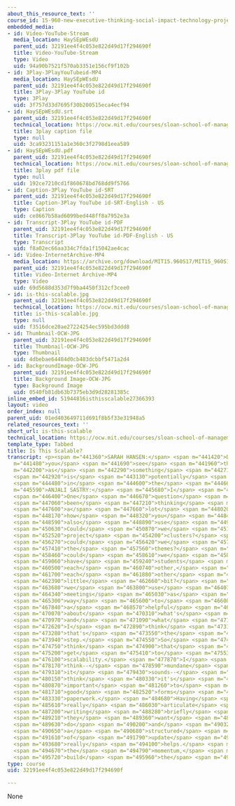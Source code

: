 ```yaml
---
about_this_resource_text: ''
course_id: 15-960-new-executive-thinking-social-impact-technology-projects-fall-2017-spring-2018
embedded_media:
- id: Video-YouTube-Stream
  media_location: HaySEpWEsdU
  parent_uid: 32191ee4f4c053e822d49d17f294690f
  title: Video-YouTube-Stream
  type: Video
  uid: 94a90b7521f570ab3351e156cf9f102b
- id: 3Play-3PlayYouTubeid-MP4
  media_location: HaySEpWEsdU
  parent_uid: 32191ee4f4c053e822d49d17f294690f
  title: 3Play-3Play YouTube id
  type: 3Play
  uid: 3f757d33d7695f30b200515eca4ecf94
- id: HaySEpWEsdU.srt
  parent_uid: 32191ee4f4c053e822d49d17f294690f
  technical_location: https://ocw.mit.edu/courses/sloan-school-of-management/15-960-new-executive-thinking-social-impact-technology-projects-fall-2017-spring-2018/instructor-insights/is-this-scalable/HaySEpWEsdU.srt
  title: 3play caption file
  type: null
  uid: 3ca93231151a1e360c3f2798d1eea589
- id: HaySEpWEsdU.pdf
  parent_uid: 32191ee4f4c053e822d49d17f294690f
  technical_location: https://ocw.mit.edu/courses/sloan-school-of-management/15-960-new-executive-thinking-social-impact-technology-projects-fall-2017-spring-2018/instructor-insights/is-this-scalable/HaySEpWEsdU.pdf
  title: 3play pdf file
  type: null
  uid: 192ce7210cd1f860678bd768dd9f5766
- id: Caption-3Play YouTube id-SRT
  parent_uid: 32191ee4f4c053e822d49d17f294690f
  title: Caption-3Play YouTube id-SRT-English - US
  type: Caption
  uid: ce8667b58ad6099bed448ff8a7952e3a
- id: Transcript-3Play YouTube id-PDF
  parent_uid: 32191ee4f4c053e822d49d17f294690f
  title: Transcript-3Play YouTube id-PDF-English - US
  type: Transcript
  uid: f8a02ec66aa334c7fda1f15042ae4cac
- id: Video-InternetArchive-MP4
  media_location: https://archive.org/download/MIT15.960S17/MIT15_960S17_Sastry_Instructor_Interview_300k.mp4
  parent_uid: 32191ee4f4c053e822d49d17f294690f
  title: Video-Internet Archive-MP4
  type: Video
  uid: 69d5688d353d7f9ba4450f312cf3cee0
- id: is-this-scalable.jpg
  parent_uid: 32191ee4f4c053e822d49d17f294690f
  technical_location: https://ocw.mit.edu/courses/sloan-school-of-management/15-960-new-executive-thinking-social-impact-technology-projects-fall-2017-spring-2018/instructor-insights/is-this-scalable/is-this-scalable.jpg
  title: is-this-scalable.jpg
  type: null
  uid: f3516dce20ae27224254ec595bd3ddd8
- id: Thumbnail-OCW-JPG
  parent_uid: 32191ee4f4c053e822d49d17f294690f
  title: Thumbnail-OCW-JPG
  type: Thumbnail
  uid: 4dbebae64484d0cb483dcbbf5471a2d4
- id: BackgroundImage-OCW-JPG
  parent_uid: 32191ee4f4c053e822d49d17f294690f
  title: Background Image-OCW-JPG
  type: Background Image
  uid: 0540fb81db63b7375eb3d9d28281385c
inline_embed_id: 51944816isthisscalable27366393
layout: video
order_index: null
parent_uid: 01ed403649711d691f8b5f33e31948a5
related_resources_text: ''
short_url: is-this-scalable
technical_location: https://ocw.mit.edu/courses/sloan-school-of-management/15-960-new-executive-thinking-social-impact-technology-projects-fall-2017-spring-2018/instructor-insights/is-this-scalable
template_type: Tabbed
title: Is This Scalable?
transcript: <p><span m="441360">SARAH HANSEN:</span> <span m="441420">Do</span> <span
  m="441480">you</span> <span m="441690">see</span> <span m="441960">this</span> <span
  m="442200">as</span> <span m="442290">something</span> <span m="442710">that</span>
  <span m="442920">is</span> <span m="443130">potentially</span> <span m="443700">scalable</span>
  <span m="444480">in</span> <span m="444600">the</span> <span m="444660">future?</span></p><p><span
  m="445590">ANJALI SASTRY:</span> <span m="445680">I</span> <span m="445770">do.</span>
  <span m="446400">One</span> <span m="446670">question</span> <span m="446970">I've</span>
  <span m="447060">been</span> <span m="447210">thinking</span> <span m="447420">about</span>
  <span m="447600">a</span> <span m="447660">lot</span> <span m="448020">is</span>
  <span m="448170">how</span> <span m="448320">you</span> <span m="448440">could</span>
  <span m="448590">also</span> <span m="448890">use</span> <span m="449250">peers.</span>
  <span m="450630">Could</span> <span m="450870">we</span> <span m="451920">craft</span>
  <span m="452520">project</span> <span m="454200">clusters?</span> <span m="455820">So</span>
  <span m="456270">could</span> <span m="456420">we</span> <span m="457110">link</span>
  <span m="457410">the</span> <span m="457560">themes?</span> <span m="458160">But</span>
  <span m="458460">could</span> <span m="458610">we</span> <span m="458700">also</span>
  <span m="459060">have</span> <span m="459240">students</span> <span m="460140">helping</span>
  <span m="460500">each</span> <span m="460740">other,</span> <span m="461280">coaching</span>
  <span m="461700">each</span> <span m="461880">other</span> <span m="462300">a</span>
  <span m="462390">little</span> <span m="462660">bit?</span> <span m="463500">Could</span>
  <span m="463680">we</span> <span m="463800">use</span> <span m="464070">group</span>
  <span m="464340">meetings</span> <span m="465030">as</span> <span m="465240">a</span>
  <span m="465300">way</span> <span m="465600">to</span> <span m="466080">surface</span>
  <span m="467840">a</span> <span m="468570">helpful</span> <span m="469110">discussion</span>
  <span m="470070">about</span> <span m="470310">what's</span> <span m="470550">working</span>
  <span m="470970">and</span> <span m="471090">what</span> <span m="471270">isn't?</span>
  <span m="472620">I</span> <span m="472890">think</span> <span m="473130">that</span>
  <span m="473280">that's</span> <span m="473550">the</span> <span m="473640">next</span>
  <span m="473940">step.</span> <span m="474550">So</span> <span m="474660">I</span>
  <span m="474750">think</span> <span m="474900">that</span> <span m="475080">will</span>
  <span m="475200">get</span> <span m="475410">to</span> <span m="475530">some</span>
  <span m="476100">scalability.</span> <span m="477870">I</span> <span m="477960">do</span>
  <span m="478170">think--</span> <span m="478590">mundane</span> <span m="479130">as</span>
  <span m="479310">it</span> <span m="479430">sounds--</span> <span m="480000">I</span>
  <span m="480150">think</span> <span m="480330">it's</span> <span m="480450">also</span>
  <span m="480870">important</span> <span m="481260">to</span> <span m="481350">have</span>
  <span m="481710">good</span> <span m="482520">forms</span> <span m="483180">and</span>
  <span m="483330">paperwork.</span> <span m="484680">Having</span> <span m="484980">people</span>
  <span m="485610">really</span> <span m="486030">articulate</span> <span m="486990">in</span>
  <span m="487200">writing</span> <span m="488280">briefly</span> <span m="488970">what</span>
  <span m="489210">they</span> <span m="489360">want</span> <span m="489540">to</span>
  <span m="489630">do</span> <span m="490200">and</span> <span m="490320">having</span>
  <span m="490650">a</span> <span m="490680">structured</span> <span m="491460">kind</span>
  <span m="491610">of</span> <span m="491790">update</span> <span m="492780">process</span>
  <span m="493680">really</span> <span m="494100">helps.</span> <span m="494490">Keep</span>
  <span m="494670">the</span> <span m="494790">momentum,</span> <span m="495600">and</span>
  <span m="495720">build</span> <span m="495960">the</span> <span m="496050">focus.</span></p>
type: course
uid: 32191ee4f4c053e822d49d17f294690f

---
```

None